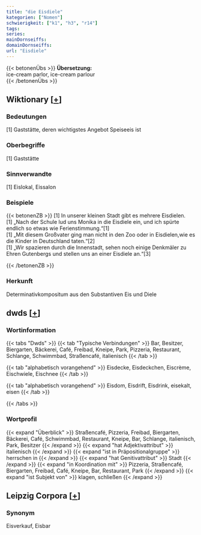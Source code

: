 ```yaml
---
title: "die Eisdiele"
kategorien: ["Nomen"]
schwierigkeit: ["k1", "h3", "r14"]
tags:
series:
mainDornseiffs:
domainDornseiffs:
url: "Eisdiele"
---
```


{{< betonenÜbs >}}
**Übersetzung:**  
ice-cream parlor, ice-cream parlour  
{{< /betonenÜbs >}}

## Wiktionary [[+](https://de.wiktionary.org/wiki/Eisdiele)]

### Bedeutungen
[1] Gaststätte, deren wichtigstes Angebot Speiseeis ist  

### Oberbegriffe
[1] Gaststätte  

### Sinnverwandte
[1] Eislokal, Eissalon  

### Beispiele
{{< betonenZB >}}
[1] In unserer kleinen Stadt gibt es mehrere Eisdielen.  
[1] „Nach der Schule lud uns Monika in die Eisdiele ein, und ich spürte endlich so etwas wie Ferienstimmung.“[1]  
[1] „Mit diesem Großvater ging man nicht in den Zoo oder in Eisdielen,wie es die Kinder in Deutschland taten.“[2]  
[1] „Wir spazieren durch die Innenstadt, sehen noch einige Denkmäler zu Ehren Gutenbergs und stellen uns an einer Eisdiele an.“[3]  

{{< /betonenZB >}}
### Herkunft
Determinativkompositum aus den Substantiven Eis und Diele  



## dwds [[+](https://www.dwds.de/wb/Eisdiele)]

### Wortinformation
{{< tabs "Dwds" >}}
{{< tab "Typische Verbindungen" >}}
Bar, Besitzer, Biergarten, Bäckerei, Café, Freibad, Kneipe, Park, Pizzeria, Restaurant, Schlange, Schwimmbad, Straßencafé, italienisch
{{< /tab >}}

{{< tab "alphabetisch vorangehend" >}}
Eisdecke, Eisdeckchen, Eiscrème, Eischwiele, Eischnee
{{< /tab >}}

{{< tab "alphabetisch vorangehend" >}}
Eisdom, Eisdrift, Eisdrink, eisekalt, eisen
{{< /tab >}}

{{< /tabs >}}

### Wortprofil
{{< expand "Überblick" >}} Straßencafé, Pizzeria, Freibad, Biergarten, Bäckerei, Café, Schwimmbad, Restaurant, Kneipe, Bar, Schlange, italienisch, Park, Besitzer {{< /expand >}}
{{< expand "hat Adjektivattribut" >}} italienisch {{< /expand >}}
{{< expand "ist in Präpositionalgruppe" >}} herrschen in {{< /expand >}}
{{< expand "hat Genitivattribut" >}} Stadt {{< /expand >}}
{{< expand "in Koordination mit" >}} Pizzeria, Straßencafé, Biergarten, Freibad, Café, Kneipe, Bar, Restaurant, Park {{< /expand >}}
{{< expand "ist Subjekt von" >}} klagen, schließen {{< /expand >}}

## Leipzig Corpora [[+](https://corpora.uni-leipzig.de/en/res?word=Eisdiele&corpusId=deu_newscrawl-public_2018)]


### Synonym
Eisverkauf, Eisbar

